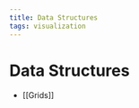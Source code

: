 ```yaml
---
title: Data Structures
tags: visualization
---
```


# Data Structures
- [[Grids]]








































